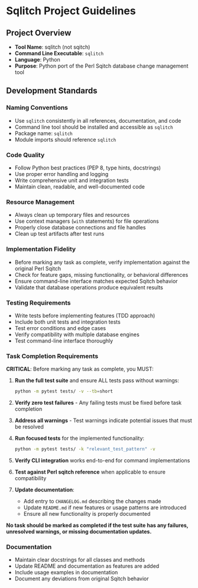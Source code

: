 # Sqlitch Project Guidelines

## Project Overview
- **Tool Name**: sqlitch (not sqitch)
- **Command Line Executable**: `sqlitch`
- **Language**: Python
- **Purpose**: Python port of the Perl Sqitch database change management tool

## Development Standards

### Naming Conventions
- Use `sqlitch` consistently in all references, documentation, and code
- Command line tool should be installed and accessible as `sqlitch`
- Package name: `sqlitch`
- Module imports should reference `sqlitch`

### Code Quality
- Follow Python best practices (PEP 8, type hints, docstrings)
- Use proper error handling and logging
- Write comprehensive unit and integration tests
- Maintain clean, readable, and well-documented code

### Resource Management
- Always clean up temporary files and resources
- Use context managers (`with` statements) for file operations
- Properly close database connections and file handles
- Clean up test artifacts after test runs

### Implementation Fidelity
- Before marking any task as complete, verify implementation against the original Perl Sqitch
- Check for feature gaps, missing functionality, or behavioral differences
- Ensure command-line interface matches expected Sqitch behavior
- Validate that database operations produce equivalent results

### Testing Requirements
- Write tests before implementing features (TDD approach)
- Include both unit tests and integration tests
- Test error conditions and edge cases
- Verify compatibility with multiple database engines
- Test command-line interface thoroughly

### Task Completion Requirements
**CRITICAL**: Before marking any task as complete, you MUST:

1. **Run the full test suite** and ensure ALL tests pass without warnings:
   ```bash
   python -m pytest tests/ -v --tb=short
   ```

2. **Verify zero test failures** - Any failing tests must be fixed before task completion

3. **Address all warnings** - Test warnings indicate potential issues that must be resolved

4. **Run focused tests** for the implemented functionality:
   ```bash
   python -m pytest tests/ -k "relevant_test_pattern" -v
   ```

5. **Verify CLI integration** works end-to-end for command implementations

6. **Test against Perl sqitch reference** when applicable to ensure compatibility

7. **Update documentation**:
   - Add entry to `CHANGELOG.md` describing the changes made
   - Update `README.md` if new features or usage patterns are introduced
   - Ensure all new functionality is properly documented

**No task should be marked as completed if the test suite has any failures, unresolved warnings, or missing documentation updates.**

### Documentation
- Maintain clear docstrings for all classes and methods
- Update README and documentation as features are added
- Include usage examples in documentation
- Document any deviations from original Sqitch behavior